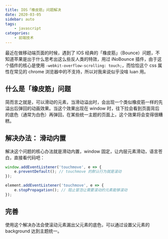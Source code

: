 ```yaml
---
title: IOS「橡皮筋」问题解决
date: 2020-03-05
sidebar: auto
tags:
    - javascript
categories:
    - 前端技术
---
```


最近在做移动端页面的时候，遇到了 IOS 经典的「橡皮筋」（Bounce）问题，不知道苹果是出于什么思考出这么些反人类的特效，用过 iNoBounce 插件，由于这个插件的核心是使用 `-webkit-overflow-scrolling: touch;`，而恰恰这个 css 属性在常见的 chrome 浏览器中的不支持，所以对我来说似乎没啥 luan 用。

## 什么是「橡皮筋」问题

简而言之就是，可以滑动的元素，当滑动溢出时，会出现一个类似橡皮筋一样的先溢出后弹回的动画效果。当这个效果出现在 window 时，往下拉会看到页面背后的底色（通常为白色）再弹回，在某些统一主题的页面上，这个效果将会变得很糟糕。

## 解决办法： 滑动内置

解决这个问题的核心办法就是滑动内置，window 固定，让内层元素滑动，语言苍白，直接看代码吧：

```javascript
window.addEventListener('touchmove', e => {
    e.preventDefault(); // touchmove 的默认行为就是滚动
}); 

element.addEventListener('touchmove', e => {
    e.stopPropagation(); // 阻止冒泡让需要滚动的元素能够滚动
}); 
```

## 完善

使用这个解决办法会使滚动元素漏出父元素的底色，可以通过设置父元素的 background 达到主题统一。
